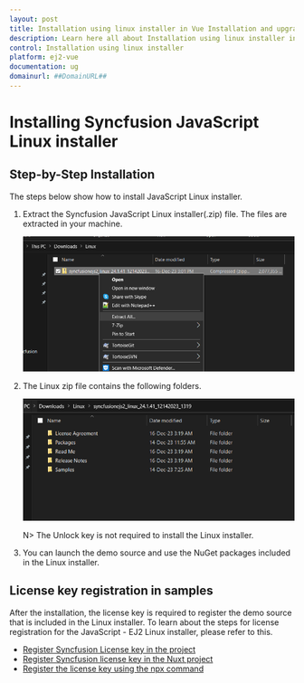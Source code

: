 ```yaml
---
layout: post
title: Installation using linux installer in Vue Installation and upgrade component | Syncfusion
description: Learn here all about Installation using linux installer in Syncfusion Vue Installation and upgrade component of Syncfusion Essential JS 2 and more.
control: Installation using linux installer 
platform: ej2-vue
documentation: ug
domainurl: ##DomainURL##
---
```


# Installing Syncfusion JavaScript Linux installer

## Step-by-Step Installation

The steps below show how to install JavaScript Linux installer.

1. Extract the Syncfusion JavaScript Linux installer(.zip) file. The files are extracted in your machine.

   ![Welcome wizard](images/Linux_Installer1.png)
   

2. The Linux zip file contains the following folders.

   ![License Agreement](images/Linux_Installer2.png)   
   
   N> The Unlock key is not required to install the Linux installer.


4. You can launch the demo source and use the NuGet packages included in the Linux installer.



## License key registration in samples

After the installation, the license key is required to register the demo source that is included in the Linux installer. To learn about the steps for license registration for the JavaScript - EJ2 Linux installer, please refer to this.

* [Register Syncfusion License key in the project](https://ej2.syncfusion.com/vue/documentation/licensing/license-key-registration#register-syncfusion-license-key-in-the-project)
* [Register Syncfusion license key in the Nuxt project](https://ej2.syncfusion.com/vue/documentation/licensing/license-key-registration#register-syncfusion-license-key-in-the-nuxt-project)
* [Register the license key using the npx command](https://ej2.syncfusion.com/vue/documentation/licensing/license-key-registration#register-syncfusion-license-key-using-the-npx-command)